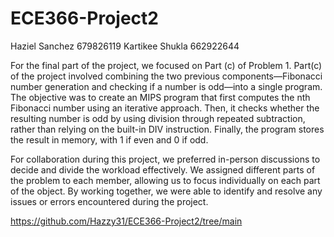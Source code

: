 # ECE366-Project2

Haziel Sanchez 679826119
Kartikee Shukla 662922644

For the final part of the project, we focused on Part (c) of Problem 1. Part(c) of the project involved combining the two previous components—Fibonacci number generation and checking if a number is odd—into a single program. The objective was to create an MIPS program that first computes the nth Fibonacci number using an iterative approach. Then, it checks whether the resulting number is odd by using division through repeated subtraction, rather than relying on the built-in DIV instruction. Finally, the program stores the result in memory, with 1 if even and 0 if odd.

For collaboration during this project, we preferred in-person discussions to decide and divide the workload effectively. We assigned different parts of the problem to each member, allowing us to focus individually on each part of the object. By working together, we were able to identify and resolve any issues or errors encountered during the project.


https://github.com/Hazzy31/ECE366-Project2/tree/main
